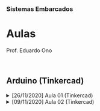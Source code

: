 ### Sistemas Embarcados

# Aulas

Prof. Eduardo Ono

<br>

## Arduino (Tinkercad)

<details>
    <summary>[26/11/2020] Aula 01 (Tinkercad)</summary>

![img](https://www.tinkercad.com/embed/lzvgk5QKIiY?editbtn=1)

</details>

<details>
    <summary>[09/11/2020] Aula 02 (Tinkercad)</summary>

</details>

<br>
